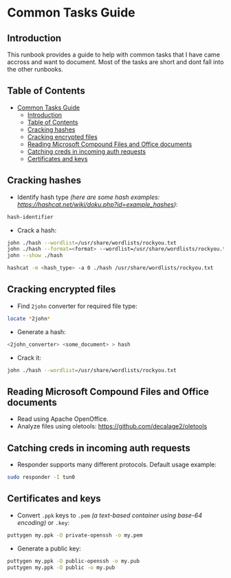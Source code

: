 # Common Tasks Guide
<!--- Status 90% --->
<!---Mimikatz how to --->

## Introduction

This runbook provides a guide to help with common tasks that I have came accross and want to document.  Most of the tasks are short and dont fall into the other runbooks.  

## Table of Contents

- [Common Tasks Guide](#common-tasks-guide)
  - [Introduction](#introduction)
  - [Table of Contents](#table-of-contents)
  - [Cracking hashes](#cracking-hashes)
  - [Cracking encrypted files](#cracking-encrypted-files)
  - [Reading Microsoft Compound Files and Office documents](#reading-microsoft-compound-files-and-office-documents)
  - [Catching creds in incoming auth requests](#catching-creds-in-incoming-auth-requests)
  - [Certificates and keys](#certificates-and-keys)

## Cracking hashes

- Identify hash type _(here are some hash examples: https://hashcat.net/wiki/doku.php?id=example_hashes)_:

```bash
hash-identifier
```

- Crack a hash:

```bash
john ./hash --wordlist=/usr/share/wordlists/rockyou.txt
john ./hash --format=<format> --wordlist=/usr/share/wordlists/rockyou.txt
john --show ./hash
```

```bash
hashcat -m <hash_type> -a 0 ./hash /usr/share/wordlists/rockyou.txt
```

## Cracking encrypted files

- Find `2john` converter for required file type:

```bash
locate *2john*
```

- Generate a hash:

```bash
<2john_converter> <some_document> > hash
```

- Crack it:

```bash
john ./hash --wordlist=/usr/share/wordlists/rockyou.txt
```

## Reading Microsoft Compound Files and Office documents

- Read using Apache OpenOffice.
- Analyze files using oletools: https://github.com/decalage2/oletools

## Catching creds in incoming auth requests

- Responder supports many different protocols. Default usage example:
```bash
sudo responder -I tun0
```

## Certificates and keys

- Convert `.ppk` keys to `.pem` _(a text-based container using base-64 encoding)_ or `.key`:

```bash
puttygen my.ppk -O private-openssh -o my.pem
```

- Generate a public key:

```bash
puttygen my.ppk -O public-openssh -o my.pub
puttygen my.ppk -O public -o my.pub
```
